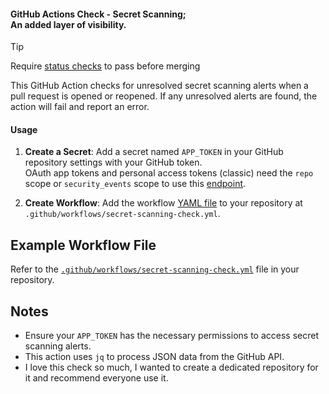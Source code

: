 #### GitHub Actions Check - Secret Scanning; <br> An added layer of visibility.

> [!TIP]
> Require [status checks](https://docs.github.com/en/enterprise-cloud@latest/repositories/configuring-branches-and-merges-in-your-repository/managing-rulesets/available-rules-for-rulesets#require-status-checks-to-pass-before-merging) to pass before merging

This GitHub Action checks for unresolved secret scanning alerts when a pull request is opened or reopened. If any unresolved alerts are found, the action will fail and report an error.

#### Usage

1. **Create a Secret**: Add a secret named `APP_TOKEN` in your GitHub repository settings with your GitHub token. <br> OAuth app tokens and personal access tokens (classic) need the ```repo``` scope or ```security_events``` scope to use this [endpoint](https://docs.github.com/en/enterprise-cloud@latest/rest/secret-scanning/secret-scanning?apiVersion=2022-11-28#list-secret-scanning-alerts-for-an-enterprise).

2. **Create Workflow**: Add the workflow [YAML file](secret-scanning-check.yml) to your repository at `.github/workflows/secret-scanning-check.yml`.

## Example Workflow File

Refer to the [`.github/workflows/secret-scanning-check.yml`](.github/workflows/secret-scanning-check.yml) file in your repository.

## Notes

- Ensure your `APP_TOKEN` has the necessary permissions to access secret scanning alerts.
- This action uses `jq` to process JSON data from the GitHub API.
- I love this check so much, I wanted to create a dedicated repository for it and recommend everyone use it.
